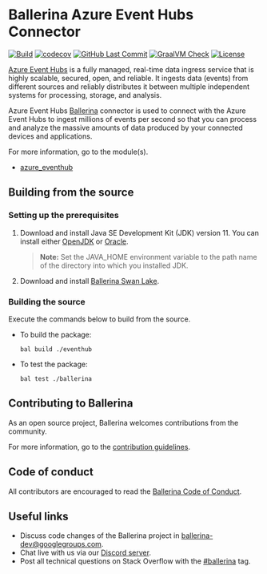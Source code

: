 Ballerina Azure Event Hubs Connector
===================

[![Build](https://github.com/ballerina-platform/module-ballerinax-azure.eventhub/workflows/CI/badge.svg)](https://github.com/ballerina-platform/module-ballerinax-azure.eventhub/actions?query=workflow%3ACI)
[![codecov](https://codecov.io/gh/ballerina-platform/module-ballerinax-azure.eventhub/branch/master/graph/badge.svg)](https://codecov.io/gh/ballerina-platform/module-ballerinax-azure.eventhub)
[![GitHub Last Commit](https://img.shields.io/github/last-commit/ballerina-platform/module-ballerinax-azure.eventhub.svg)](https://github.com/ballerina-platform/module-ballerinax-azure.eventhub/commits/master)
[![GraalVM Check](https://github.com/ballerina-platform/module-ballerinax-azure.eventhub/actions/workflows/build-with-bal-test-native.yml/badge.svg)](https://github.com/ballerina-platform/module-ballerinax-azure.eventhub/actions/workflows/build-with-bal-test-native.yml)
[![License](https://img.shields.io/badge/License-Apache%202.0-blue.svg)](https://opensource.org/licenses/Apache-2.0)

[Azure Event Hubs](https://docs.microsoft.com/en-us/azure/event-hubs/event-hubs-about) is a fully managed, real-time data ingress service that is highly scalable, secured, open, and reliable. It ingests data (events) from different sources and reliably distributes it between multiple independent systems for processing, storage, and analysis.

Azure Event Hubs [Ballerina](https://ballerina.io/) connector is used to connect with the Azure Event Hubs to ingest millions of events per second so that you can process and analyze the massive amounts of data produced by your connected devices and applications.

For more information, go to the module(s).
- [azure_eventhub](eventhub/Module.md)

## Building from the source

### Setting up the prerequisites

1. Download and install Java SE Development Kit (JDK) version 11. You can install either [OpenJDK](https://adoptopenjdk.net/) or [Oracle](https://www.oracle.com/java/technologies/javase-jdk11-downloads.html).

    > **Note:** Set the JAVA_HOME environment variable to the path name of the directory into which you installed JDK.

2. Download and install [Ballerina Swan Lake](https://ballerina.io/). 

### Building the source

Execute the commands below to build from the source.

- To build the package:
    ```shell
    bal build ./eventhub
    ```
- To test the package: 
    ```shell
    bal test ./ballerina
    ```

## Contributing to Ballerina

As an open source project, Ballerina welcomes contributions from the community. 

For more information, go to the [contribution guidelines](https://github.com/ballerina-platform/ballerina-lang/blob/master/eventhub/CONTRIBUTING.md).

## Code of conduct

All contributors are encouraged to read the [Ballerina Code of Conduct](https://ballerina.io/code-of-conduct).

## Useful links

* Discuss code changes of the Ballerina project in [ballerina-dev@googlegroups.com](mailto:ballerina-dev@googlegroups.com).
* Chat live with us via our [Discord server](https://discord.gg/ballerinalang).
* Post all technical questions on Stack Overflow with the [#ballerina](https://stackoverflow.com/questions/tagged/ballerina) tag.
